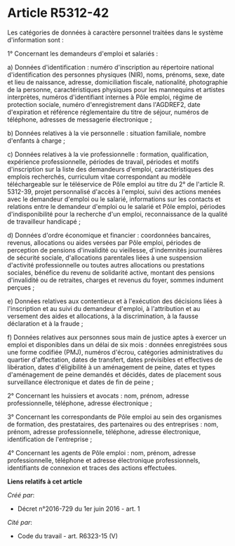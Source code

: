 # Article R5312-42

Les catégories de données à caractère personnel traitées dans le système d'information sont :

1° Concernant les demandeurs d'emploi et salariés :

a) Données d'identification : numéro d'inscription au répertoire national d'identification des personnes physiques (NIR),
noms, prénoms, sexe, date et lieu de naissance, adresse, domiciliation fiscale, nationalité, photographie de la personne,
caractéristiques physiques pour les mannequins et artistes interprètes, numéros d'identifiant internes à Pôle emploi, régime
de protection sociale, numéro d'enregistrement dans l'AGDREF2, date d'expiration et référence réglementaire du titre de
séjour, numéros de téléphone, adresses de messagerie électronique ;

b) Données relatives à la vie personnelle : situation familiale, nombre d'enfants à charge ;

c) Données relatives à la vie professionnelle : formation, qualification, expérience professionnelle, périodes de travail,
périodes et motifs d'inscription sur la liste des demandeurs d'emploi, caractéristiques des emplois recherchés, curriculum
vitae correspondant au modèle téléchargeable sur le téléservice de Pôle emploi au titre du 2° de l'article R. 5312-39, projet
personnalisé d'accès à l'emploi, suivi des actions menées avec le demandeur d'emploi ou le salarié, informations sur les
contacts et relations entre le demandeur d'emploi ou le salarié et Pôle emploi, périodes d'indisponibilité pour la recherche
d'un emploi, reconnaissance de la qualité de travailleur handicapé ;

d) Données d'ordre économique et financier : coordonnées bancaires, revenus, allocations ou aides versées par Pôle emploi,
périodes de perception de pensions d'invalidité ou vieillesse, d'indemnités journalières de sécurité sociale, d'allocations
parentales liées à une suspension d'activité professionnelle ou toutes autres allocations ou prestations sociales, bénéfice
du revenu de solidarité active, montant des pensions d'invalidité ou de retraites, charges et revenus du foyer, sommes
indument perçues ;

e) Données relatives aux contentieux et à l'exécution des décisions liées à l'inscription et au suivi du demandeur d'emploi,
à l'attribution et au versement des aides et allocations, à la discrimination, à la fausse déclaration et à la fraude ;

f) Données relatives aux personnes sous main de justice aptes à exercer un emploi et disponibles dans un délai de six mois :
données enregistrées sous une forme codifiée (PMJ), numéros d'écrou, catégories administratives du quartier d'affectation,
dates de transfert, dates prévisibles et effectives de libération, dates d'éligibilité à un aménagement de peine, dates et
types d'aménagement de peine demandés et décidés, dates de placement sous surveillance électronique et dates de fin de
peine ;

2° Concernant les huissiers et avocats : nom, prénom, adresse professionnelle, téléphone, adresse électronique ;

3° Concernant les correspondants de Pôle emploi au sein des organismes de formation, des prestataires, des partenaires ou des
entreprises : nom, prénom, adresse professionnelle, téléphone, adresse électronique, identification de l'entreprise ;

4° Concernant les agents de Pôle emploi : nom, prénom, adresse professionnelle, téléphone et adresse électronique
professionnels, identifiants de connexion et traces des actions effectuées.

**Liens relatifs à cet article**

_Créé par_:

  - Décret n°2016-729 du 1er juin 2016 - art. 1

_Cité par_:

  - Code du travail - art. R6323-15 (V)
